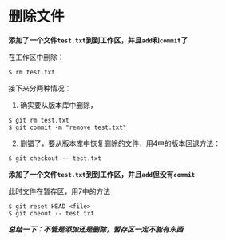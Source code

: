# 删除文件

**添加了一个文件`test.txt`到到工作区，并且`add`和`commit`了**

在工作区中删除：

```shell
$ rm test.txt
```

接下来分两种情况：

1. 确实要从版本库中删除，

```shell
$ git rm test.txt
$ git commit -m "remove test.txt"
```

2. 删错了，要从版本库中恢复删除的文件，用4中的版本回退方法：

```shell
$ git checkout -- test.txt
```



**添加了一个文件`test.txt`到到工作区，并且`add`但没有`commit`**

此时文件在暂存区，用7中的方法

```shell
$ git reset HEAD <file>
$ git cheout -- test.txt
```





***总结一下：不管是添加还是删除，暂存区一定不能有东西***

